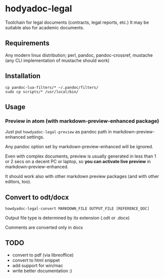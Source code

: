 # hodyadoc-legal

Toolchain for legal documents (contracts, legal reports, etc.)
It may be suitable also for academic documents.

## Requirements

Any modern linux distribution; perl, pandoc, pandoc-crossref, mustache (any CLI implementation of mustache should work)

## Installation

```
cp pandoc-lua-filters/* ~/.pandoc/filters/
sudo cp scripts/* /usr/local/bin/
```

## Usage

### Preview in atom (with markdown-preview-enhanced package)

Just put `howdyadoc-legal-preview` as pandoc path in markdown-preview-enhanced settings.

Any pandoc option set by markdown-preview-enhanced will be ignored.

Even with complex documents, preview is usually generated in less than 1 or 2 secs on a decent PC or laptop, so **you can activate live preview** in markdown-preview-enhanced.

It should work also with other markdown preview packages (and with other editors, too).

## Convert to odt/docx

`howdyadoc-legal-convert MARKDOWN_FILE OUTPUT_FILE [REFERENCE_DOC]`

Output file type is determined by its extension (.odt or .docx)

Comments are converted only in docx

## TODO

- convert to pdf (via libreoffice)
- convert to html snippet
- add support for win/mac
- write better documentation :)
